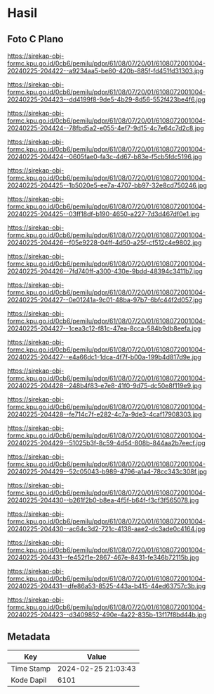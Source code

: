 # Hasil

## Foto C Plano

https://sirekap-obj-formc.kpu.go.id/0cb6/pemilu/pdpr/61/08/07/20/01/6108072001004-20240225-204422--a9234aa5-be80-420b-885f-fd451fd31303.jpg

https://sirekap-obj-formc.kpu.go.id/0cb6/pemilu/pdpr/61/08/07/20/01/6108072001004-20240225-204423--dd4199f8-9de5-4b29-8d56-552f423be4f6.jpg

https://sirekap-obj-formc.kpu.go.id/0cb6/pemilu/pdpr/61/08/07/20/01/6108072001004-20240225-204424--78fbd5a2-e055-4ef7-9d15-4c7e64c7d2c8.jpg

https://sirekap-obj-formc.kpu.go.id/0cb6/pemilu/pdpr/61/08/07/20/01/6108072001004-20240225-204424--0605fae0-fa3c-4d67-b83e-f5cb5fdc5196.jpg

https://sirekap-obj-formc.kpu.go.id/0cb6/pemilu/pdpr/61/08/07/20/01/6108072001004-20240225-204425--1b5020e5-ee7a-4707-bb97-32e8cd750246.jpg

https://sirekap-obj-formc.kpu.go.id/0cb6/pemilu/pdpr/61/08/07/20/01/6108072001004-20240225-204425--03ff18df-b190-4650-a227-7d3d467df0e1.jpg

https://sirekap-obj-formc.kpu.go.id/0cb6/pemilu/pdpr/61/08/07/20/01/6108072001004-20240225-204426--f05e9228-04ff-4d50-a25f-cf512c4e9802.jpg

https://sirekap-obj-formc.kpu.go.id/0cb6/pemilu/pdpr/61/08/07/20/01/6108072001004-20240225-204426--7fd740ff-a300-430e-9bdd-48394c3411b7.jpg

https://sirekap-obj-formc.kpu.go.id/0cb6/pemilu/pdpr/61/08/07/20/01/6108072001004-20240225-204427--0e01241a-9c01-48ba-97b7-6bfc44f2d057.jpg

https://sirekap-obj-formc.kpu.go.id/0cb6/pemilu/pdpr/61/08/07/20/01/6108072001004-20240225-204427--1cea3c12-f81c-47ea-8cca-584b9db8eefa.jpg

https://sirekap-obj-formc.kpu.go.id/0cb6/pemilu/pdpr/61/08/07/20/01/6108072001004-20240225-204427--e4a66dc1-1dca-4f7f-b00a-199b4d817d9e.jpg

https://sirekap-obj-formc.kpu.go.id/0cb6/pemilu/pdpr/61/08/07/20/01/6108072001004-20240225-204428--248b4f83-e7e8-41f0-9d75-dc50e8f119e9.jpg

https://sirekap-obj-formc.kpu.go.id/0cb6/pemilu/pdpr/61/08/07/20/01/6108072001004-20240225-204428--fe714c7f-e282-4c7a-9de3-4caf17908303.jpg

https://sirekap-obj-formc.kpu.go.id/0cb6/pemilu/pdpr/61/08/07/20/01/6108072001004-20240225-204429--51025b3f-8c59-4d54-808b-844aa2b7eecf.jpg

https://sirekap-obj-formc.kpu.go.id/0cb6/pemilu/pdpr/61/08/07/20/01/6108072001004-20240225-204429--52c05043-b989-4796-a1a4-78cc343c308f.jpg

https://sirekap-obj-formc.kpu.go.id/0cb6/pemilu/pdpr/61/08/07/20/01/6108072001004-20240225-204430--b261f2b0-b8ea-4f5f-b64f-f3cf3f565078.jpg

https://sirekap-obj-formc.kpu.go.id/0cb6/pemilu/pdpr/61/08/07/20/01/6108072001004-20240225-204430--ac64c3d2-721c-4138-aae2-dc3ade0c4164.jpg

https://sirekap-obj-formc.kpu.go.id/0cb6/pemilu/pdpr/61/08/07/20/01/6108072001004-20240225-204431--fe452f1e-2867-467e-8431-fe346b72115b.jpg

https://sirekap-obj-formc.kpu.go.id/0cb6/pemilu/pdpr/61/08/07/20/01/6108072001004-20240225-204431--dfe86a53-8525-443a-b415-44ed63757c3b.jpg

https://sirekap-obj-formc.kpu.go.id/0cb6/pemilu/pdpr/61/08/07/20/01/6108072001004-20240225-204423--d3409852-490e-4a22-835b-13f17f8bd44b.jpg


## Metadata

| Key        | Value               |
| ---------- | ------------------- |
| Time Stamp | 2024-02-25 21:03:43 |
| Kode Dapil | 6101                |




